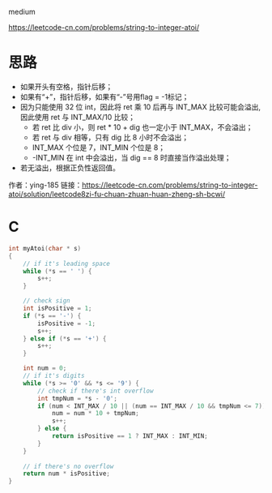 medium

https://leetcode-cn.com/problems/string-to-integer-atoi/

# 思路
- 如果开头有空格，指针后移；
- 如果有“+”，指针后移，如果有“-”号用flag = -1标记；
- 因为只能使用 32 位 int，因此将 ret 乘 10 后再与 INT_MAX 比较可能会溢出,因此使用 ret 与 INT_MAX/10 比较；
    - 若 ret 比 div 小，则 ret * 10 + dig 也一定小于 INT_MAX，不会溢出；
    - 若 ret 与 div 相等，只有 dig 比 8 小时不会溢出；
    - INT_MAX 个位是 7，INT_MIN 个位是 8；
    - -INT_MIN 在 int 中会溢出，当 dig == 8 时直接当作溢出处理；
- 若无溢出，根据正负性返回值。

作者：ying-185
链接：https://leetcode-cn.com/problems/string-to-integer-atoi/solution/leetcode8zi-fu-chuan-zhuan-huan-zheng-sh-bcwi/

# C
```c
int myAtoi(char * s)
{   
    // if it's leading space
    while (*s == ' ') {
        s++;
    }

    // check sign
    int isPositive = 1;
    if (*s == '-') {
        isPositive = -1;
        s++;
    } else if (*s == '+') {
        s++;
    }

    int num = 0;
    // if it's digits
    while (*s >= '0' && *s <= '9') {
        // check if there's int overflow
        int tmpNum = *s - '0';
        if (num < INT_MAX / 10 || (num == INT_MAX / 10 && tmpNum <= 7)) {
            num = num * 10 + tmpNum;
            s++;
        } else {
            return isPositive == 1 ? INT_MAX : INT_MIN;
        }
    }
    
    // if there's no overflow
    return num * isPositive;
}

```

